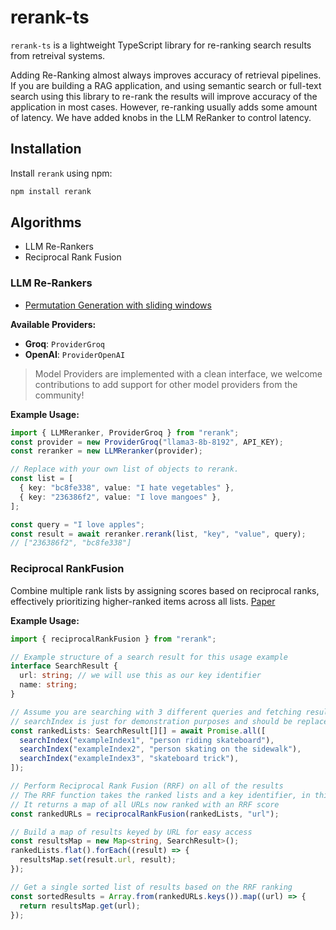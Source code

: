 # rerank-ts

`rerank-ts` is a lightweight TypeScript library for re-ranking search results from retreival systems. 

Adding Re-Ranking almost always improves accuracy of retrieval pipelines. If you are building a RAG application, and using semantic search or full-text search using this library to re-rank the results will improve accuracy of the application in most cases. However, re-ranking usually adds some amount of latency. We have added knobs in the LLM ReRanker to control latency. 

## Installation

Install `rerank` using npm:

```bash
npm install rerank
```

## Algorithms
- LLM Re-Rankers
- Reciprocal Rank Fusion

### LLM Re-Rankers

- [Permutation Generation with sliding windows](https://arxiv.org/pdf/2304.09542)

**Available Providers:**

- **Groq**: `ProviderGroq`
- **OpenAI**: `ProviderOpenAI`

> Model Providers are implemented with a clean interface, we welcome contributions to add support for other model providers from the community! 

**Example Usage:**

```typescript
import { LLMReranker, ProviderGroq } from "rerank";
const provider = new ProviderGroq("llama3-8b-8192", API_KEY);
const reranker = new LLMReranker(provider);

// Replace with your own list of objects to rerank.
const list = [
  { key: "bc8fe338", value: "I hate vegetables" },
  { key: "236386f2", value: "I love mangoes" },
];

const query = "I love apples";
const result = await reranker.rerank(list, "key", "value", query);
// ["236386f2", "bc8fe338"]
```

### Reciprocal RankFusion

Combine multiple rank lists by assigning scores based on reciprocal ranks, effectively prioritizing higher-ranked items across all lists.
[Paper](https://plg.uwaterloo.ca/~gvcormac/cormacksigir09-rrf.pdf)

**Example Usage:**

```typescript
import { reciprocalRankFusion } from "rerank";

// Example structure of a search result for this usage example
interface SearchResult {
  url: string; // we will use this as our key identifier
  name: string;
}

// Assume you are searching with 3 different queries and fetching results
// searchIndex is just for demonstration purposes and should be replaced with your actual search implementation
const rankedLists: SearchResult[][] = await Promise.all([
  searchIndex("exampleIndex1", "person riding skateboard"),
  searchIndex("exampleIndex2", "person skating on the sidewalk"),
  searchIndex("exampleIndex3", "skateboard trick"),
]);

// Perform Reciprocal Rank Fusion (RRF) on all of the results
// The RRF function takes the ranked lists and a key identifier, in this case "url"
// It returns a map of all URLs now ranked with an RRF score
const rankedURLs = reciprocalRankFusion(rankedLists, "url");

// Build a map of results keyed by URL for easy access
const resultsMap = new Map<string, SearchResult>();
rankedLists.flat().forEach((result) => {
  resultsMap.set(result.url, result);
});

// Get a single sorted list of results based on the RRF ranking
const sortedResults = Array.from(rankedURLs.keys()).map((url) => {
  return resultsMap.get(url);
});
```
